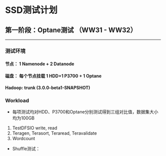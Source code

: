 SSD测试计划
=========================


第一阶段：Optane测试 （WW31 - WW32）
------------


----------


### 测试环境

#### 节点： 1 Namenode + 2 Datanode
#### 磁盘： 每个节点挂载 1 HDD+1 P3700 + 1 Optane
#### Hadoop: trunk (3.0.0-beta1-SNAPSHOT)


### Workload
* 每项测试均对HDD、P3700和Optane分别测试得到三组对比值，数据集大小均为100GB

1. TestDFSIO write, read
2. Teragen, Terasort, Teraread, Teravalidate
3. Wordcount

* Shuffle测试： 







